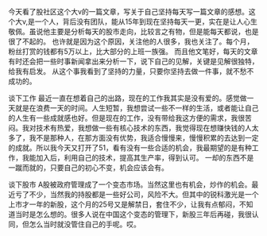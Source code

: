 今天看了股社区这个大v的一篇文章，写关于自己坚持每天写一篇文章的感想。这个大v,是一个人，背后没有团队，能从15年到现在坚持每天一更，实在是让人心生敬佩。虽说他主要是分析每天的股市走向，比较言之有物，但是能每天都说，也是很了不起的。
也许就是因为这个原因，关注他的人很多，我也关注了。每个月，粉丝打赏的钱都有5万以上，比大部分的上班一族强。
而且他文笔好，每天的文章有时还会把一些时事新闻拿出来分析一下，说下自己的见解，关键是见解很独特，给我有启发。
从这个事我看到了坚持的力量，只要你坚持去做一件事，就不愁不成功的。

谈下工作
最近一直在想着自己的出路，现在的工作我其实是没有爱的。感觉做一天就是在浪费一天的时间。人生短暂，我想尝试一些不一样的生活，或者能让自己的人生有一些成就感也好。但是现在的工作，没有带给我这方便的需求，我很苦闷。我对技术有热爱，我想做一些有核心技术的东西，我觉得现在想赚快钱的人太多了，我不是那种人，在那方面没有优势，我适合慢慢来，慢慢积累的去达到一定的成就。所以我今天又打开了51，看有没有一些合适的机会，我最期望的是有种工作，我能加入后，利用自己的技术，提高其生产率，得到认可。
一却的东西不是一蹴而就的，只要自己的初心不变，机会应该会有。

谈下股市
A股被政府管理成了一个变态市场。当然这里也有机会，炒作的机会。最近亏了不少，当然我的持股都是一些好公司，风险不大。但其中的锐科激光是一个上市才一年的新股，这个月的25号又是解禁日，套住不少，让我有点郁闷，不知道当时是怎么想的。很多人说在中国这个变态的管理下，新股三年后再碰，我很认同，但怎么当时就没管住自己的手呢。哎。